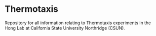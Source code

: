 # Thermotaxis
Repository for all information relating to Thermotaxis experiments in the Hong Lab at California State University Northridge (CSUN).
